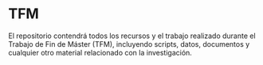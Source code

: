 # TFM
El repositorio contendrá todos los recursos y el trabajo realizado durante el Trabajo de Fin de Máster (TFM), incluyendo scripts, datos, documentos y cualquier otro material relacionado con la investigación.
